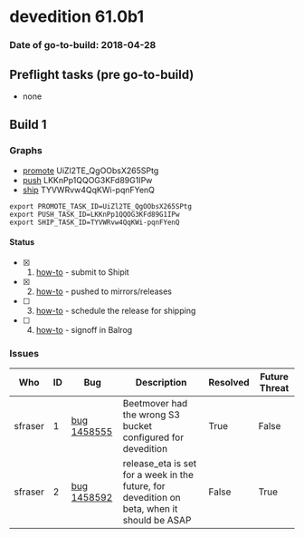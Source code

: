 # devedition 61.0b1

### Date of go-to-build: 2018-04-28

## Preflight tasks (pre go-to-build)
- none

## Build 1  

### Graphs
* [promote](https://tools.taskcluster.net/push-inspector/#/UiZl2TE_QgOObsX265SPtg) UiZl2TE_QgOObsX265SPtg
* [push](https://tools.taskcluster.net/push-inspector/#/LKKnPp1QQOG3KFd89G1IPw) LKKnPp1QQOG3KFd89G1IPw
* [ship](https://tools.taskcluster.net/push-inspector/#/TYVWRvw4QqKWi-pqnFYenQ) TYVWRvw4QqKWi-pqnFYenQ
```
export PROMOTE_TASK_ID=UiZl2TE_QgOObsX265SPtg
export PUSH_TASK_ID=LKKnPp1QQOG3KFd89G1IPw
export SHIP_TASK_ID=TYVWRvw4QqKWi-pqnFYenQ
```


#### Status
- [x] 1.  [how-to](https://wiki.mozilla.org/Release:Release_Automation_on_Mercurial:Starting_a_Release#Submit_to_Ship_It)  - submit to Shipit
- [x] 2.  [how-to](https://github.com/mozilla-releng/releasewarrior-2.0/blob/master/docs/release-promotion/desktop/howto.md#push-artifacts-to-releases-directory)  - pushed to mirrors/releases
- [ ] 3.  [how-to](https://github.com/mozilla-releng/releasewarrior-2.0/blob/master/docs/release-promotion/desktop/howto.md#ship-the-release)  - schedule the release for shipping
- [ ] 4.  [how-to](https://github.com/mozilla-releng/releasewarrior-2.0/blob/master/docs/release-promotion/desktop/howto.md#obtain-sign-offs-for-changes)  - signoff in Balrog

### Issues
| Who                 | ID               | Bug                                                                 | Description                | Resolved                | Future Threat                |
| ------------------- | ---------------- | ------------------------------------------------------------------- | -------------------------- | ----------------------- | ---------------------------- |
| sfraser  | 1 | [bug 1458555](https://bugzil.la/1458555)        | Beetmover had the wrong S3 bucket configured for devedition | True | False |
| sfraser  | 2 | [bug 1458592](https://bugzil.la/1458592)        | release_eta is set for a week in the future, for devedition on beta, when it should be ASAP | False | True |


